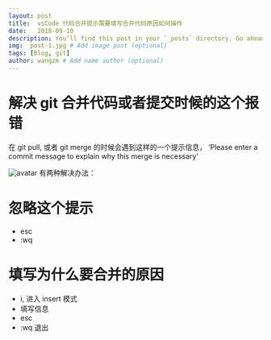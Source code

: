 ```yaml
---
layout: post
title:  vsCode 代码合并提示需要填写合并代码原因如何操作
date:   2018-09-10
description: You’ll find this post in your `_posts` directory. Go ahead and edit it and re-build the site to see your changes.
img:  post-1.jpg # Add image post (optional)
tags: [Blog, git]
author: wangzm # Add name author (optional)
---
```

# 解决 git 合并代码或者提交时候的这个报错
  在 git pull, 或者 git merge 的时候会遇到这样的一个提示信息， ‘Please enter a commit message to explain why this merge is necessary’

  ![avatar](../assets/img/giterror.jpg)
有两种解决办法：
# 忽略这个提示
  - esc
  - :wq
# 填写为什么要合并的原因
  - i, 进入 insert 模式
  - 填写信息
  - esc
  - :wq 退出


